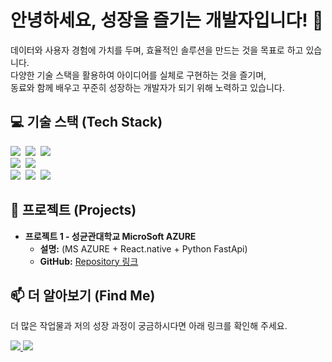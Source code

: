 # 안녕하세요, 성장을 즐기는 개발자입니다! 👋

<p>
    데이터와 사용자 경험에 가치를 두며, 효율적인 솔루션을 만드는 것을 목표로 하고 있습니다. <br/>
    다양한 기술 스택을 활용하여 아이디어를 실체로 구현하는 것을 즐기며, <br/>
    동료와 함께 배우고 꾸준히 성장하는 개발자가 되기 위해 노력하고 있습니다.
</p>

## 💻 기술 스택 (Tech Stack)

<p>
    <img src="https://img.shields.io/badge/Python-3776AB?style=flat-square&logo=Python&logoColor=white"/>&nbsp;
    <img src="https://img.shields.io/badge/FastAPI-009688?style=flat-square&logo=FastAPI&logoColor=white"/>&nbsp;
    <img src="https://img.shields.io/badge/Node.js-339933?style=flat-square&logo=Node.js&logoColor=white"/>&nbsp;
    <br>
    <img src="https://img.shields.io/badge/React-61DAFB?style=flat-square&logo=React&logoColor=black"/>&nbsp;
    <img src="https://img.shields.io/badge/React Native-61DAFB?style=flat-square&logo=React&logoColor=black"/>&nbsp;
    <br>
    <img src="https://img.shields.io/badge/MySQL-4479A1?style=flat-square&logo=MySQL&logoColor=white"/>&nbsp;
    <img src="https://img.shields.io/badge/Oracle-F80000?style=flat-square&logo=Oracle&logoColor=white"/>&nbsp;
    <img src="https://img.shields.io/badge/R-276DC3?style=flat-square&logo=R&logoColor=white"/>&nbsp;
</p>

## 🚀 프로젝트 (Projects)

* **프로젝트 1 - 성균관대학교 MicroSoft AZURE**
    * **설명:** (MS AZURE + React.native + Python FastApi)
    * **GitHub:** [Repository 링크](https://github.com/prayMiyer/AiNuri2.git)



## 📫 더 알아보기 (Find Me)

<p>
    더 많은 작업물과 저의 성장 과정이 궁금하시다면 아래 링크를 확인해 주세요.
</p>

<p>
    <a href="https://github.com/your-github-username">
        <img src="https://img.shields.io/badge/GitHub-181717?style=flat-square&logo=GitHub&logoColor=white"/>
    </a>
    <a href="https://your-blog-url.com">
        <img src="https://img.shields.io/badge/Blog-FF5722?style=flat-square&logo=Blogger&logoColor=white"/>
    </a>
</p>
